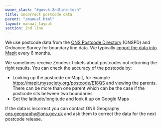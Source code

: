 ```yaml
---
owner_slack: "#govuk-2ndline-tech"
title: Incorrect postcode data
parent: "/manual.html"
layout: manual_layout
section: 2nd line
---
```


We use postcode data from the [ONS Postcode Directory](https://geoportal.statistics.gov.uk/search?q=ONS%20Postcode%20Directory%20) (ONSPD) and Ordnance Survey for boundary
line data. We typically [import the data into Mapit](https://github.com/alphagov/mapit/blob/master/IMPORTING-DATA.md) every 6 months.

We sometimes receive Zendesk tickets about postcodes not returning the right results.
You can check the accuracy of the postcode by:

* Looking up the postcode on Mapit, for example https://mapit.mysociety.org/postcode/E18QS
  and viewing the parents. There can be more than one parent which can be the case
  if the postcode sits between two boundaries
* Get the latitude/longitude and look it up on Google Maps

If the data is incorrect you can contact ONS Geography ons.geography@ons.gov.uk
and ask them to correct the data for the next postcode release.
